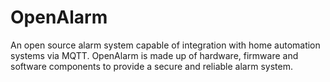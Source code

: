 # OpenAlarm

An open source alarm system capable of integration with home automation systems via MQTT. OpenAlarm is made up of hardware, firmware and software components to provide a secure and reliable alarm system.
